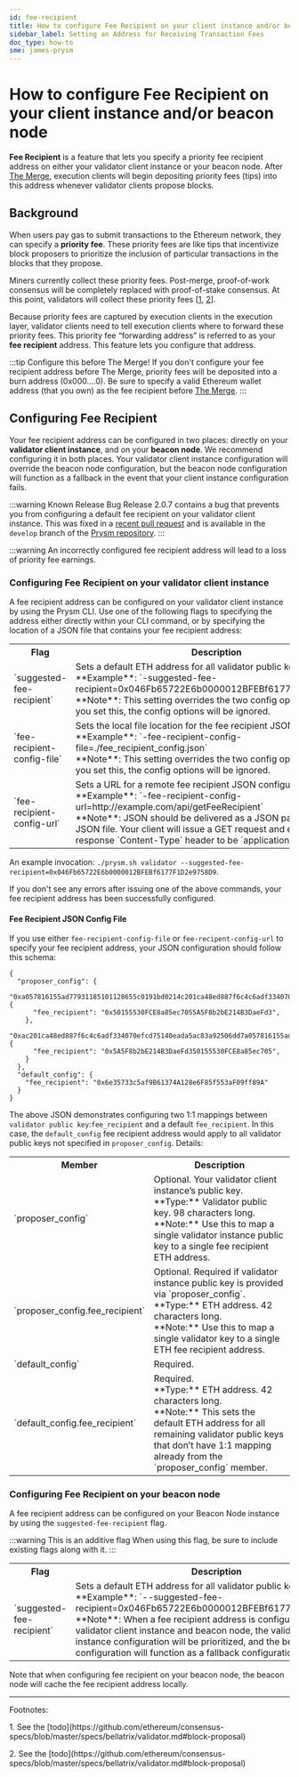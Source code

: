 ```yaml
---
id: fee-recipient
title: How to configure Fee Recipient on your client instance and/or beacon node
sidebar_label: Setting an Address for Receiving Transaction Fees
doc_type: how-to
sme: james-prysm
---
```


# How to configure Fee Recipient on your client instance and/or beacon node

**Fee Recipient** is a feature that lets you specify a priority fee recipient address on either your validator client instance or your beacon node. After [The Merge](https://ethereum.org/en/upgrades/merge/), execution clients will begin depositing priority fees (tips) into this address whenever validator clients propose blocks.

## Background
When users pay gas to submit transactions to the Ethereum network, they can specify a **priority fee**. These priority fees are like tips that incentivize block proposers to prioritize the inclusion of particular transactions in the blocks that they propose.

Miners currently collect these priority fees. Post-merge, proof-of-work consensus will be completely replaced with proof-of-stake consensus. At this point, validators will collect these priority fees [<a href='#footnote-1'>1</a>, <a href='#footnote-2'>2</a>].

Because priority fees are captured by execution clients in the execution layer, validator clients need to tell execution clients where to forward these priority fees. This priority fee “forwarding address” is referred to as your **fee recipient** address. This feature lets you configure that address.

:::tip Configure this before The Merge!
If you don't configure your fee recipient address before The Merge, priority fees will be deposited into a burn address (0x000....0). Be sure to specify a valid Ethereum wallet address (that you own) as the fee recipient before [The Merge]([https://ethereum.org/en/upgrades/merge/](https://ethereum.org/en/upgrades/merge/)).
:::


## Configuring Fee Recipient

Your fee recipient address can be configured in two places: directly on your **validator client instance**, and on your **beacon node**. We recommend configuring it in both places. Your validator client instance configuration will override the beacon node configuration, but the beacon node configuration will function as a fallback in the event that your client instance configuration fails.

:::warning Known Release Bug
Release 2.0.7 contains a bug that prevents you from configuring a default fee recipient on your validator client instance. This was fixed in a [recent pull request](https://github.com/prysmaticlabs/prysm/pull/10555) and is available in the `develop` branch of the [Prysm repository](https://github.com/prysmaticlabs/prysm).
:::

:::warning An incorrectly configured fee recipient address will lead to a loss of priority fee earnings.


### Configuring Fee Recipient on your validator client instance

A fee recipient address can be configured on your validator client instance by using the Prysm CLI. Use one of the following flags to specifying the address either directly within your CLI command, or by specifying the location of a JSON file that contains your fee recipient address:

<table>
  <tr>
    <th>Flag</th>
    <th>Description</th>
  </tr>
  <tr>
    <td>`suggested-fee-recipient`</td>
    <td>
    Sets a default ETH address for all validator public keys. <br> 
    **Example**: `-suggested-fee-recipient=0x046Fb65722E6b0000012BFEBf6177F1D2e9758D9` <br> 
    **Note**: This setting overrides the two config options below. If you set this, the config options will be ignored.
    </td>
  </tr>
  <tr>
    <td>`fee-recipient-config-file`</td>
    <td>
    Sets the local file location for the fee recipient JSON configuration. <br> 
    **Example**: `-fee-recipient-config-file=./fee_recipient_config.json` <br> 
    **Note**: This setting overrides the two config options below. If you set this, the config options will be ignored.
    </td>
  </tr>
  <tr>
    <td>`fee-recipient-config-url`</td>
    <td>
    Sets a URL for a remote fee recipient JSON configuration.  <br> 
    **Example**: `-fee-recipient-config-url=http://example.com/api/getFeeRecipient` <br> 
    **Note**: JSON should be delivered as a JSON payload, not as a JSON file. Your client will issue a GET request and expects the response `Content-Type` header to be `application/json`.
    </td>
  </tr>
</table>

An example invocation: `./prysm.sh validator --suggested-fee-recipient=0x046Fb65722E6b0000012BFEBf6177F1D2e9758D9`. 

If you don't see any errors after issuing one of the above commands, your fee recipient address has been successfully configured.


#### Fee Recipient JSON Config File

If you use either `fee-recipient-config-file` or `fee-recipent-config-url` to specify your fee recipient address, your JSON configuration should follow this schema:

```
{
  "proposer_config": {
    "0xa057816155ad77931185101128655c0191bd0214c201ca48ed887f6c4c6adf334070efcd75140eada5ac83a92506dd7a": {
      "fee_recipient": "0x50155530FCE8a85ec7055A5F8b2bE214B3DaeFd3",
    },
    "0xac201ca48ed887f6c4c6adf334070efcd75140eada5ac83a92506dd7a057816155ad77931185101128655c0191bd0214": {
      "fee_recipient": "0x5A5F8b2bE214B3DaeFd350155530FCE8a85ec705",
    }
  },
  "default_config": {
    "fee_recipient": "0x6e35733c5af9B61374A128e6F85f553aF09ff89A"
  }
}
```

The above JSON demonstrates configuring two 1:1 mappings between `validator public key`:`fee_recipient` and a default `fee_recipient`. In this case, the `default_config` fee recipient address would apply to all validator public keys not specified in `proposer_config`. Details:

<table>
  <tr>
    <th>Member</th>
    <th>Description</th>
  </tr>
  <tr>
    <td>`proposer_config`</td>
    <td>
    Optional. Your validator client instance’s public key. <br> 
    **Type:** Validator public key. 98 characters long.<br> 
    **Note:** Use this to map a single validator instance public key to a single fee recipient ETH address.
    </td>
  </tr>
  <tr>
    <td>`proposer_config.fee_recipient`</td>
    <td>
    Optional. Required if validator instance public key is provided via `proposer_config`.  <br> 
    **Type:** ETH address. 42 characters long. <br> 
    **Note:** Use this to map a single validator key to a single ETH fee recipient address.
    </td>
  </tr>
  <tr>
    <td>`default_config`</td>
    <td>
    Required. 
    </td>
  </tr>
  <tr>
    <td>`default_config.fee_recipient`</td>
    <td>
    Required.<br> 
    **Type:** ETH address. 42 characters long. <br> 
    **Note:** This sets the default ETH address for all remaining validator public keys that don’t have 1:1 mapping already from the `proposer_config` member.
    </td>
  </tr>
</table>


### Configuring Fee Recipient on your beacon node

A fee recipient address can be configured on your Beacon Node instance by using the `suggested-fee-recipient` flag.

:::warning This is an additive flag
When using this flag, be sure to include existing flags along with it.
:::


<table>
  <tr>
    <th>Flag</th>
    <th>Description</th>
  </tr>
  <tr>
    <td>`suggested-fee-recipient`</td>
    <td>
    Sets a default ETH address for all validator public keys. <br> 
    **Example**: `--suggested-fee-recipient=0x046Fb65722E6b0000012BFEBf6177F1D2e9758D9` <br> 
    **Note**: When a fee recipient address is configured on both the validator client instance and beacon node, the validator client instance configuration will be prioritized, and the beacon node configuration will function as a fallback configuration.
    </td>
  </tr>
</table>

Note that when configuring fee recipient on your beacon node, the beacon node will cache the fee recipient address locally.



------------------

Footnotes:

<p id="footnote-1">1.</span> See the [todo](https://github.com/ethereum/consensus-specs/blob/master/specs/bellatrix/validator.md#block-proposal)
<p id="footnote-2">2.</span> See the [todo](https://github.com/ethereum/consensus-specs/blob/master/specs/bellatrix/validator.md#block-proposal)


